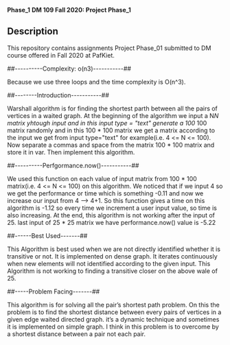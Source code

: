 **Phase_1**
**DM 109 Fall 2020: Project Phase_1**

## Description ##
This repository contains assignments Project Phase_01 submitted to DM course offered in Fall 2020 at PafKiet.

##----------Complexity: o(n3)-----------##

Because we use three loops and the time complexity is O(n^3).


##--------Introduction-----------##

Warshall algorithm is for finding the shortest parth between all the pairs of vertices in a waited graph. At the beginning of the algorithm we input  a N*N matrix yhtough input and in this input type = "text" generate a 100* 100 matrix randomly and in this 100 * 100 matrix we get a matrix according to the input we get from input type="text" for example(i.e. 4 <= N <= 100). Now separate a commas and space from the matrix 100 * 100 matrix and store it in var. Then implement this algorithm.



##----------Perfgormance.now()-----------##

We used this function on each value of input matrix from 100 * 100 matrix(i.e. 4 <= N <= 100) on this algorithm. We noticed that if we input 4 so we get the performance or time which is something -0.11 and now we increase our input from 4 --> 4+1. So this function gives a time on this algorithm is -1.12 so every time we increment a user input value, so time is also increasing. At the end, this algorithm is not working after the input of 25. last input of 25 * 25 matrix we have performance.now() value is -5.22


##------Best Used-------##

This Algorithm is best used when we are not directly identified whether it is transitive or not. It is implemented on dense graph. It iterates continuously when new elements will not identified according to the given input. This Algorithm is not working to finding a transitive closer on the above wale of 25.


##-----Problem Facing-------##

This algorithm is for solving all the pair’s shortest path problem. On this the problem is to find the shortest distance between every pairs of vertices in a given edge waited directed graph. it’s a dynamic technique and sometimes it is implemented on simple graph. I think in this problem is to overcome by a shortest distance between a pair not each pair.
